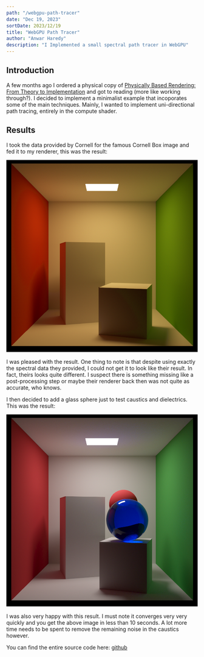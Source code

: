 ```yaml
---
path: "/webgpu-path-tracer"
date: "Dec 19, 2023"
sortDate: 2023/12/19
title: "WebGPU Path Tracer"
author: "Anwar Haredy"
description: "I Implemented a small spectral path tracer in WebGPU"
---
```


<h2>Introduction</h2>

A few months ago I ordered a physical copy of [Physically Based Rendering: From Theory to Implementation](https://www.pbr-book.org/) and got to reading (more like working through?). I decided to implement a minimalist example that incoporates some of the main techniques. Mainly, I wanted to implement uni-directional path tracing, entirely in the compute shader.

<h2>Results</h2>

I took the data provided by Cornell for the famous Cornell Box image and fed it to my renderer, this was the result:

![Cornell](Cornell.png)

I was pleased with the result. One thing to note is that despite using exactly the spectral data they provided, I could not get it to look like their result. In fact, theirs looks quite different. I suspect there is something missing like a post-processing step or maybe their renderer back then was not quite as accurate, who knows.

I then decided to add a glass sphere just to test caustics and dielectrics. This was the result:

![glass](glass.png)

I was also very happy with this result. I must note it converges very very quickly and you get the above image in less than 10 seconds. A lot more time needs to be spent to remove the remaining noise in the caustics however.

You can find the entire source code here: [github](https://github.com/Meryx/ComputeRayTracer)
